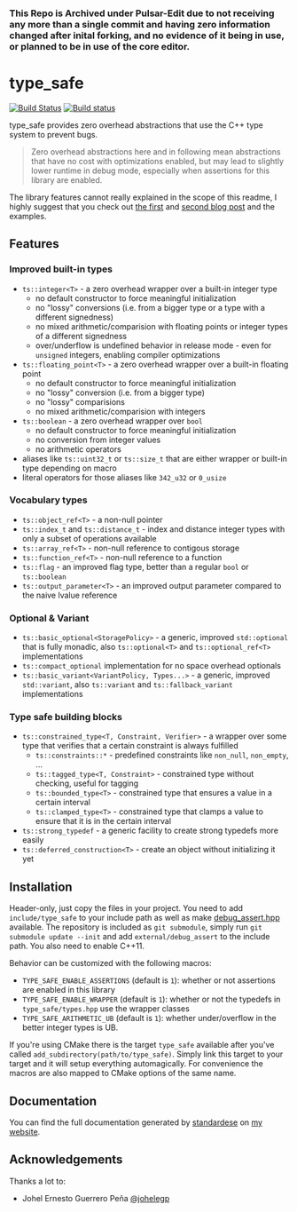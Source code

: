 ### This Repo is Archived under Pulsar-Edit due to not receiving any more than a single commit and having zero information changed after inital forking, and no evidence of it being in use, or planned to be in use of the core editor.

# type_safe

[![Build Status](https://travis-ci.org/foonathan/type_safe.svg?branch=master)](https://travis-ci.org/foonathan/type_safe)
[![Build status](https://ci.appveyor.com/api/projects/status/aw1j2h2s52g4laen/branch/master?svg=true)](https://ci.appveyor.com/project/foonathan/type-safe/branch/master)

type_safe provides zero overhead abstractions that use the C++ type system to prevent bugs.

> Zero overhead abstractions here and in following mean abstractions that have no cost with optimizations enabled,
> but may lead to slightly lower runtime in debug mode,
> especially when assertions for this library are enabled.

The library features cannot really explained in the scope of this readme,
I highly suggest that you check out [the first](https://foonathan.github.io/blog/2016/10/11/type-safe.html) and [second blog post](https://foonathan.github.io/blog/2016/10/19/strong-typedefs.html) and the examples.

## Features

### Improved built-in types

* `ts::integer<T>` - a zero overhead wrapper over a built-in integer type
    * no default constructor to force meaningful initialization
    * no "lossy" conversions (i.e. from a bigger type or a type with a different signedness)
    * no mixed arithmetic/comparision with floating points or integer types of a different signedness
    * over/underflow is undefined behavior in release mode - even for `unsigned` integers,
      enabling compiler optimizations
* `ts::floating_point<T>` - a zero overhead wrapper over a built-in floating point
    * no default constructor to force meaningful initialization
    * no "lossy"  conversion (i.e. from a bigger type)
    * no "lossy" comparisions
    * no mixed arithmetic/comparision with integers
* `ts::boolean` - a zero overhead wrapper over `bool`
    * no default constructor to force meaningful initialization
    * no conversion from integer values
    * no arithmetic operators
* aliases like `ts::uint32_t` or `ts::size_t` that are either wrapper or built-in type depending on macro
* literal operators for those aliases like `342_u32` or `0_usize`

### Vocabulary types

* `ts::object_ref<T>` - a non-null pointer
* `ts::index_t` and `ts::distance_t` - index and distance integer types with only a subset of operations available
* `ts::array_ref<T>` - non-null reference to contigous storage
* `ts::function_ref<T>` - non-null reference to a function
* `ts::flag` - an improved flag type, better than a regular `bool` or `ts::boolean`
* `ts::output_parameter<T>` - an improved output parameter compared to the naive lvalue reference

### Optional & Variant

* `ts::basic_optional<StoragePolicy>` - a generic, improved `std::optional` that is fully monadic,
  also `ts::optional<T>` and `ts::optional_ref<T>` implementations
* `ts::compact_optional` implementation for no space overhead optionals
* `ts::basic_variant<VariantPolicy, Types...>` - a generic, improved `std::variant`, also `ts::variant` and `ts::fallback_variant` implementations

### Type safe building blocks

* `ts::constrained_type<T, Constraint, Verifier>` - a wrapper over some type that verifies that a certain constraint is always fulfilled
    * `ts::constraints::*` - predefined constraints like `non_null`, `non_empty`, ...
    * `ts::tagged_type<T, Constraint>` - constrained type without checking, useful for tagging
    * `ts::bounded_type<T>` - constrained type that ensures a value in a certain interval
    * `ts::clamped_type<T>` - constrained type that clamps a value to ensure that it is in the certain interval
* `ts::strong_typedef` - a generic facility to create strong typedefs more easily
* `ts::deferred_construction<T>` - create an object without initializing it yet

## Installation

Header-only, just copy the files in your project.
You need to add `include/type_safe` to your include path as well as make [debug_assert.hpp](https://github.com/foonathan/debug_assert) available.
The repository is included as `git submodule`, simply run `git submodule update --init` and add `external/debug_assert` to the include path.
You also need to enable C++11.

Behavior can be customized with the following macros:

* `TYPE_SAFE_ENABLE_ASSERTIONS` (default is `1`): whether or not assertions are enabled in this library
* `TYPE_SAFE_ENABLE_WRAPPER` (default is `1`): whether or not the typedefs in `type_safe/types.hpp` use the wrapper classes
* `TYPE_SAFE_ARITHMETIC_UB` (default is `1`): whether under/overflow in the better integer types is UB.

If you're using CMake there is the target `type_safe` available after you've called `add_subdirectory(path/to/type_safe)`.
Simply link this target to your target and it will setup everything automagically.
For convenience the macros are also mapped to CMake options of the same name.

## Documentation

You can find the full documentation generated by [standardese](https://github.com/foonathan/standardese) on [my website](https://foonathan.github.io/doc/type_safe).

## Acknowledgements

Thanks a lot to:

* Johel Ernesto Guerrero Peña [@johelegp](https://github.com/johelegp)
    
